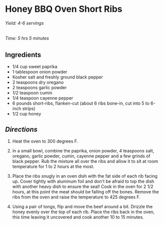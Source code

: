# Honey BBQ Oven Short Ribs

###### Yield:  4-6 servings
###### Time:   5 hrs 5 minutes

##   Ingredients
- 1/4 cup sweet paprika
- 1 tablespoon onion powder
- Kosher salt and freshly ground black pepper
- 2 teaspoons dry oregano
- 2 teaspoons garlic powder
- 1/2 teaspoon cumin
- 1/4 teaspoon cayenne pepper
- 6 pounds short-ribs, flanken-cut (about 6 ribs bone-in, cut into 5 to 6-inch strips)
- 1/2 cup honey

##      *Directions*
1. Heat the oven to 300 degrees F.

2. In a small bowl, combine the paprika, onion powder, 4 teaspoons salt, oregano, garlic powder, cumin, 
    cayenne pepper and a few grinds of black pepper. Rub the mixture all over the ribs and allow it to 
    sit at room temperature for 1 to 2 hours at the most.

3. Place the ribs snugly in an oven dish with the fat side of each rib facing up. Cover tightly with 
    aluminum foil and don't be afraid to top the dish with another heavy dish to ensure the seal! 
    Cook in the oven for 2 1/2 hours, at this point the meat should be falling off the bones. 
    Remove the ribs from the oven and raise the temperature to 425 degrees F.

4. Using a pair of tongs, flip and move the beef around a bit. Drizzle the honey evenly over 
    the top of each rib. Place the ribs back in the oven, this time leaving it uncovered and 
    cook another 10 to 15 minutes.